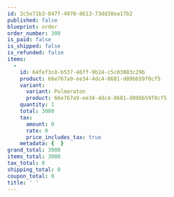 ```yaml
---
id: 2c5e71b3-847f-4970-8613-73dd38ea17b2
published: false
blueprint: order
order_number: 300
is_paid: false
is_shipped: false
is_refunded: false
items:
  -
    id: 64fef3c8-b537-46ff-9b24-c5c03083c29b
    product: 66e767a9-ee34-4dc4-8681-d09bb59f0cf5
    variant:
      variant: Polmaraton
      product: 66e767a9-ee34-4dc4-8681-d09bb59f0cf5
    quantity: 1
    total: 3000
    tax:
      amount: 0
      rate: 0
      price_includes_tax: true
    metadata: {  }
grand_total: 3000
items_total: 3000
tax_total: 0
shipping_total: 0
coupon_total: 0
title: ' '
---
```

